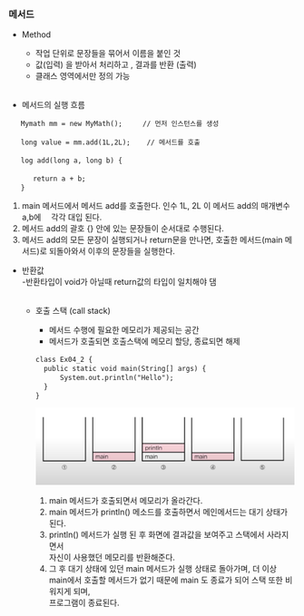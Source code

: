 ### 메서드
+ Method
    + 작업 단위로 문장들을 묶어서 이름을 붙인 것
    + 값(입력) 을 받아서 처리하고 , 결과를 반환 (출력)
    + 클래스 영역에서만 정의 가능<br/><br/>

+ 메서드의 실행 흐름
```
   Mymath mm = new MyMath();     // 먼저 인스턴스를 생성
   
   long value = mm.add(1L,2L);    // 메서드를 호출
   
   log add(long a, long b) {
   
      return a + b;
   }
   ```
1. main 메서드에서 메서드 add를 호출한다. 인수 1L, 2L 이 메서드 add의 매개변수 a,b에  각각 대입 된다.
2. 메서드 add의 괄호 {} 안에 있는 문장들이 순서대로 수행된다.
3. 메서드 add의 모든 문장이 실행되거나  return문을 만나면, 호출한 메서드(main 메서드)로 되돌아와서 이후의 문장들을 실행한다.

  + 반환값<br>-반환타입이 void가 아닐때 return값의 타입이 일치해야 댐<br></br>
    + 호출 스택 (call stack)
      + 메서드 수행에 필요한 메모리가 제공되는 공간
      + 메서드가 호출되면 호출스택에 메모리 할당, 종료되면 해제
      ```
      class Ex04_2 {
        public static void main(String[] args) {
            System.out.println("Hello");
        }
      }
      ```
      ![img.png](img.png)
    
      1. main 메서드가 호출되면서 메모리가 올라간다.
      2. main 메서드가 println() 메소드를 호출하면서 메인메서드는 대기 상태가 된다.
      3. println() 메서드가 실행 된 후 화면에 결과값을 보여주고 스택에서 사라지면서<br> 자신이 사용했던 메모리를 반환해준다.
      4. 그 후 대기 상태에 있던 main 메서드가 실행 상태로 돌아가며, 더 이상 main에서 호출할 메서드가 없기 때문에 main 도 종료가 되어 스택 또한 비워지게 되며,<br> 프로그램이 종료된다. 